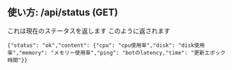 ## 使い方: /api/status (GET)

これは現在のステータスを返します
このように返されます
```
{"status": "ok","content": {"cpu": "cpu使用率","disk": "disk使用率","memory": "メモリー使用率","ping": "botのlatency,"time": "更新エボック時間"}}
```